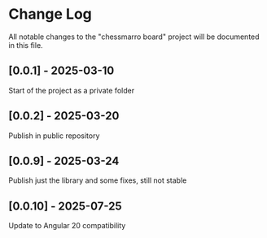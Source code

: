 # Change Log

All notable changes to the "chessmarro board" project will be documented in this file.

## [0.0.1] - 2025-03-10

Start of the project as a private folder

## [0.0.2] - 2025-03-20

Publish in public repository

## [0.0.9] - 2025-03-24

Publish just the library and some fixes, still not stable

## [0.0.10] - 2025-07-25

Update to Angular 20 compatibility